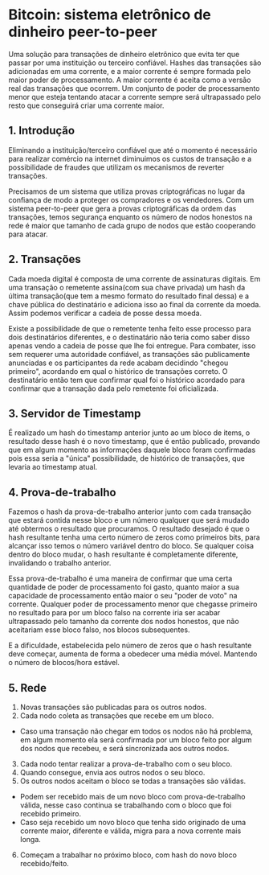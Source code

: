 # Bitcoin: sistema eletrônico de dinheiro peer-to-peer

Uma solução para transações de dinheiro eletrônico que evita ter
que passar por uma instituição ou terceiro confiável.
Hashes das transações são adicionadas em uma corrente,
e a maior corrente é sempre formada pelo maior poder de processamento.
A maior corrente é aceita como a versão real das transações que
ocorrem. Um conjunto de poder de processamento menor que esteja
tentando atacar a corrente sempre será ultrapassado pelo resto
que conseguirá criar uma corrente maior.

## 1. Introdução

Eliminando a instituição/terceiro confiável que até o momento é necessário
para realizar comércio na internet diminuimos os custos de transação e
a possibilidade de fraudes que utilizam os mecanismos de reverter transações.

Precisamos de um sistema que utiliza provas criptográficas no lugar da confiança
de modo a proteger os compradores e os vendedores. Com um sistema peer-to-peer
que gera a provas criptográficas da ordem das transações, temos segurança
enquanto os número de nodos honestos na rede é maior que tamanho de cada grupo 
de nodos que estão cooperando para atacar.


## 2. Transações

Cada moeda digital é composta de uma corrente de assinaturas digitais. Em uma
transação o remetente assina(com sua chave privada) um hash da última
transação(que tem a mesmo formato do resultado final dessa) e a
chave pública do destinatário e adiciona isso ao final da corrente da moeda.
Assim podemos verificar a cadeia de posse dessa moeda.

Existe a possibilidade de que o remetente tenha feito esse processo para dois
destinatários diferentes, e o destinatário não teria como saber disso apenas
vendo a cadeia de posse que lhe foi entregue. Para combater, isso sem requerer
uma autoridade confiável, as transações são publicamente anunciadas e os
participantes da rede acabam decidindo "chegou primeiro", acordando em qual
o histórico de transações correto. O destinatário então tem que confirmar qual
foi o histórico acordado para confirmar que a transação dada pelo remetente
foi oficializada.

## 3. Servidor de Timestamp

É realizado um hash do timestamp anterior junto ao um bloco de items, o
resultado desse hash é o novo timestamp, que é então publicado, provando que
em algum momento as informações daquele bloco foram confirmadas pois essa
seria a "única" possibilidade, de histórico de transações, que levaria ao
timestamp atual.

## 4. Prova-de-trabalho

Fazemos o hash da prova-de-trabalho anterior junto com cada transação que estará
contida nesse bloco e um número qualquer que será mudado até obtermos o resultado
que procuramos. O resultado desejado é que o hash resultante tenha uma certo número
de zeros como primeiros bits, para alcançar isso temos o número variável dentro do
bloco. Se qualquer coisa dentro do bloco mudar, o hash resultante é completamente
diferente, invalidando o trabalho anterior.

Essa prova-de-trabalho é uma maneira de confirmar que uma certa quantidade de poder
de processamento foi gasto, quanto maior a sua capacidade de processamento então
maior o seu "poder de voto" na corrente. Qualquer poder de processamento menor que
chegasse primeiro no resultado para por um bloco falso na corrente iria ser acabar
ultrapassado pelo tamanho da corrente dos nodos honestos, que não aceitariam esse
bloco falso, nos blocos subsequentes.

E a dificuldade, estabelecida pelo número de zeros que o hash resultante deve começar,
aumenta de forma a obedecer uma média móvel. Mantendo o número de blocos/hora estável.

## 5. Rede

1. Novas transações são publicadas para os outros nodos.
2. Cada nodo coleta as transações que recebe em um bloco.
  - Caso uma transação não chegar em todos os nodos não há problema, em algum
  momento ela será confirmada por um bloco feito por algum dos nodos que recebeu,
  e será sincronizada aos outros nodos.
3. Cada nodo tentar realizar a prova-de-trabalho com o seu bloco.
4. Quando consegue, envia aos outros nodos o seu bloco.
5. Os outros nodos aceitam o bloco se todas a transações são válidas.
  - Podem ser recebido mais de um novo bloco com prova-de-trabalho válida,
  nesse caso continua se trabalhando com o bloco que foi recebido primeiro.
  - Caso seja recebido um novo bloco que tenha sido originado de uma corrente
  maior, diferente e válida, migra para a nova corrente mais longa.
6. Começam a trabalhar no próximo bloco, com hash do novo bloco recebido/feito.
